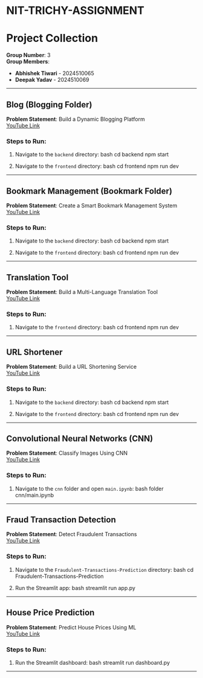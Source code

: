 
# NIT-TRICHY-ASSIGNMENT



# Project Collection

**Group Number**: 3  
**Group Members**:  
- **Abhishek Tiwari** - 2024510065  
- **Deepak Yadav** - 2024510069  

---

## Blog (Blogging Folder)

**Problem Statement**: Build a Dynamic Blogging Platform  
[YouTube Link]([https://www.youtube.com/watch?v=dQw4w9WgXcQ](https://www.youtube.com/watch?v=Y2rZSqlf3KM))  

### Steps to Run:
1. Navigate to the `backend` directory:
bash
   cd backend
   npm start
   
2. Navigate to the `frontend` directory:
bash
   cd frontend
   npm run dev
   
---

## Bookmark Management (Bookmark Folder)

**Problem Statement**: Create a Smart Bookmark Management System  
[YouTube Link](https://www.youtube.com/watch?v=Y2rZSqlf3KM)  

### Steps to Run:
1. Navigate to the `backend` directory:
bash
   cd backend
   npm start
   
2. Navigate to the `frontend` directory:
bash
   cd frontend
   npm run dev
   
---

## Translation Tool

**Problem Statement**: Build a Multi-Language Translation Tool  
[YouTube Link](https://www.youtube.com/watch?v=dQw4w9WgXcQ)  

### Steps to Run:
1. Navigate to the `frontend` directory:
bash
   cd frontend
   npm run dev
   
---

## URL Shortener

**Problem Statement**: Build a URL Shortening Service  
[YouTube Link](https://www.youtube.com/watch?v=dQw4w9WgXcQ)  

### Steps to Run:
1. Navigate to the `backend` directory:
bash
   cd backend
   npm start
   
2. Navigate to the `frontend` directory:
bash
   cd frontend
   npm run dev
   
---

## Convolutional Neural Networks (CNN)

**Problem Statement**: Classify Images Using CNN  
[YouTube Link](https://www.youtube.com/watch?v=dQw4w9WgXcQ)  

### Steps to Run:
1. Navigate to the `cnn` folder and open `main.ipynb`:
bash
   folder cnn/main.ipynb
   
---

## Fraud Transaction Detection

**Problem Statement**: Detect Fraudulent Transactions  
[YouTube Link](https://www.youtube.com/watch?v=dQw4w9WgXcQ)  

### Steps to Run:
1. Navigate to the `Fraudulent-Transactions-Prediction` directory:
bash
   cd Fraudulent-Transactions-Prediction
   
2. Run the Streamlit app:
bash
   streamlit run app.py
   
---

## House Price Prediction

**Problem Statement**: Predict House Prices Using ML  
[YouTube Link](https://www.youtube.com/watch?v=dQw4w9WgXcQ)  

### Steps to Run:
1. Run the Streamlit dashboard:
bash
   streamlit run dashboard.py
   
---
